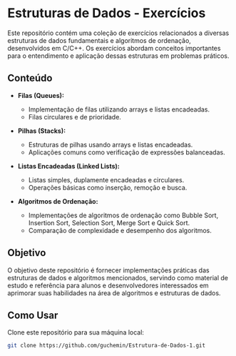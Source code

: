 # Estruturas de Dados - Exercícios

Este repositório contém uma coleção de exercícios relacionados a diversas estruturas de dados fundamentais e algoritmos de ordenação, desenvolvidos em C/C++. Os exercícios abordam conceitos importantes para o entendimento e aplicação dessas estruturas em problemas práticos.

## Conteúdo

- **Filas (Queues):**
  - Implementação de filas utilizando arrays e listas encadeadas.
  - Filas circulares e de prioridade.

- **Pilhas (Stacks):**
  - Estruturas de pilhas usando arrays e listas encadeadas.
  - Aplicações comuns como verificação de expressões balanceadas.

- **Listas Encadeadas (Linked Lists):**
  - Listas simples, duplamente encadeadas e circulares.
  - Operações básicas como inserção, remoção e busca.

- **Algoritmos de Ordenação:**
  - Implementações de algoritmos de ordenação como Bubble Sort, Insertion Sort, Selection Sort, Merge Sort e Quick Sort.
  - Comparação de complexidade e desempenho dos algoritmos.

## Objetivo

O objetivo deste repositório é fornecer implementações práticas das estruturas de dados e algoritmos mencionados, servindo como material de estudo e referência para alunos e desenvolvedores interessados em aprimorar suas habilidades na área de algoritmos e estruturas de dados.

## Como Usar

Clone este repositório para sua máquina local:

```bash
git clone https://github.com/guchemin/Estrutura-de-Dados-1.git
